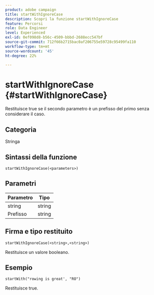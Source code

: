 ```yaml
---
product: adobe campaign
title: startWithIgnoreCase
description: Scopri la funzione startWithIgnoreCase
feature: Percorsi
role: Data Engineer
level: Experienced
exl-id: 0ef098d8-b56c-4509-bbbd-2688ecc547bf
source-git-commit: 712f66b2715bac0af206755e59728c95499fa110
workflow-type: tm+mt
source-wordcount: '45'
ht-degree: 22%

---
```


# startWithIgnoreCase {#startWithIgnoreCase}

Restituisce true se il secondo parametro è un prefisso del primo senza considerare il caso.

## Categoria

Stringa

## Sintassi della funzione

`startWithIgnoreCase(<parameters>)`

## Parametri

| Parametro | Tipo |
|-------------|--------|
| string | string |
| Prefisso | string |

## Firma e tipo restituito

`startWithIgnoreCase(<string>,<string>)`

Restituisce un valore booleano.

## Esempio

`startWith("rowing is great', "RO")`

Restituisce true.
